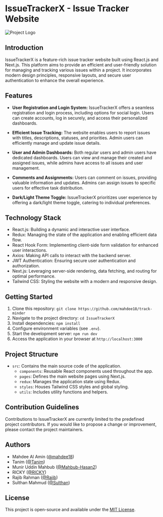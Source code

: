 # IssueTrackerX - Issue Tracker Website

![Project Logo](link-to-your-logo.png)

## Introduction

IssueTrackerX is a feature-rich issue tracker website built using React.js and Next.js. This platform aims to provide an efficient and user-friendly solution for managing and tracking various issues within a project. It incorporates modern design principles, responsive layouts, and secure user authentication to enhance the overall experience.

## Features

- **User Registration and Login System:** IssueTrackerX offers a seamless registration and login process, including options for social login. Users can create accounts, log in securely, and access their personalized dashboards.

- **Efficient Issue Tracking:** The website enables users to report issues with titles, descriptions, statuses, and priorities. Admin users can efficiently manage and update issue details.

- **User and Admin Dashboards:** Both regular users and admin users have dedicated dashboards. Users can view and manage their created and assigned issues, while admins have access to all issues and user management.

- **Comments and Assignments:** Users can comment on issues, providing valuable information and updates. Admins can assign issues to specific users for effective task distribution.

- **Dark/Light Theme Toggle:** IssueTrackerX prioritizes user experience by offering a dark/light theme toggle, catering to individual preferences.

## Technology Stack

- React.js: Building a dynamic and interactive user interface.
- Redux: Managing the state of the application and enabling efficient data flow.
- React Hook Form: Implementing client-side form validation for enhanced user interactions.
- Axios: Making API calls to interact with the backend server.
- JWT Authentication: Ensuring secure user authentication and authorization.
- Next.js: Leveraging server-side rendering, data fetching, and routing for optimal performance.
- Tailwind CSS: Styling the website with a modern and responsive design.

## Getting Started

1. Clone this repository: `git clone https://github.com/mahdee18/track-minder`
2. Navigate to the project directory: `cd IssueTrackerX`
3. Install dependencies: `npm install`
4. Configure environment variables (see `.env`).
5. Start the development server: `npm run dev`
6. Access the application in your browser at `http://localhost:3000`

## Project Structure

- `src`: Contains the main source code of the application.
  - `components`: Reusable React components used throughout the app.
  - `pages`: Defines the main website pages using Next.js.
  - `redux`: Manages the application state using Redux.
  - `styles`: Houses Tailwind CSS styles and global styling.
  - `utils`: Includes utility functions and helpers.

## Contribution Guidelines

Contributions to IssueTrackerX are currently limited to the predefined project contributors. If you would like to propose a change or improvement, please contact the project maintainers.

## Authors

- Mahdee Al Amin ([@mahdee18](https://github.com/))
- Tanim ([@Tanim](https://github.com/Mahbub-Hasan2))
- Munir Uddin Mahbub ([@Mahbub-Hasan2](https://github.com/Mahbub-Hasan2))
- RICKY ([@RICKY](https://github.com/))
- Rajib Rahman ([@Rajib](https://github.com/))
- Sulthan Mahmud ([@Sulthan](https://github.com/))


## License

This project is open-source and available under the [MIT License](LICENSE).
